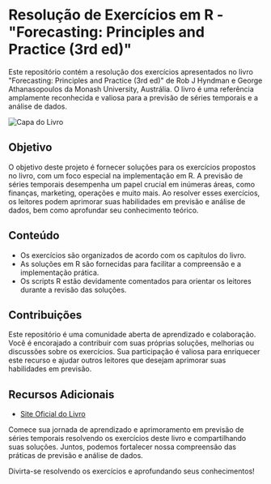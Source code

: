 # Resolução de Exercícios em R - "Forecasting: Principles and Practice (3rd ed)"

Este repositório contém a resolução dos exercícios apresentados no livro "Forecasting: Principles and Practice (3rd ed)" de Rob J Hyndman e George Athanasopoulos da Monash University, Austrália. O livro é uma referência amplamente reconhecida e valiosa para a previsão de séries temporais e a análise de dados.

![Capa do Livro](https://otexts.com/fpp3/figs/fpp3_front_cover.jpg)

## Objetivo

O objetivo deste projeto é fornecer soluções para os exercícios propostos no livro, com um foco especial na implementação em R. A previsão de séries temporais desempenha um papel crucial em inúmeras áreas, como finanças, marketing, operações e muito mais. Ao resolver esses exercícios, os leitores podem aprimorar suas habilidades em previsão e análise de dados, bem como aprofundar seu conhecimento teórico.

## Conteúdo

- Os exercícios são organizados de acordo com os capítulos do livro.
- As soluções em R são fornecidas para facilitar a compreensão e a implementação prática.
- Os scripts R estão devidamente comentados para orientar os leitores durante a revisão das soluções.

## Contribuições

Este repositório é uma comunidade aberta de aprendizado e colaboração. Você é encorajado a contribuir com suas próprias soluções, melhorias ou discussões sobre os exercícios. Sua participação é valiosa para enriquecer este recurso e ajudar outros leitores que desejam aprimorar suas habilidades em previsão.

## Recursos Adicionais

- [Site Oficial do Livro](https://otexts.com/fpp3/)

Comece sua jornada de aprendizado e aprimoramento em previsão de séries temporais resolvendo os exercícios deste livro e compartilhando suas soluções. Juntos, podemos fortalecer nossa compreensão das práticas de previsão e análise de dados.

Divirta-se resolvendo os exercícios e aprofundando seus conhecimentos!
